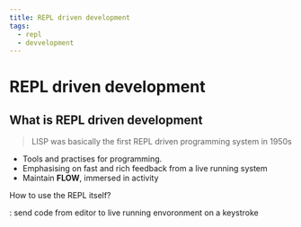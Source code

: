 ```yaml
---
title: REPL driven development
tags:
  - repl
  - devvelopment
---
```


# REPL driven development

<TagLinks />

## What is REPL driven development

> LISP was basically the first REPL driven programming system in 1950s

- Tools and practises for programming.
- Emphasising on fast and rich feedback from a live running system
- Maintain **FLOW**, immersed in activity

How to use the REPL itself?

: send code from editor to live running envoronment on a keystroke

<Footer />
